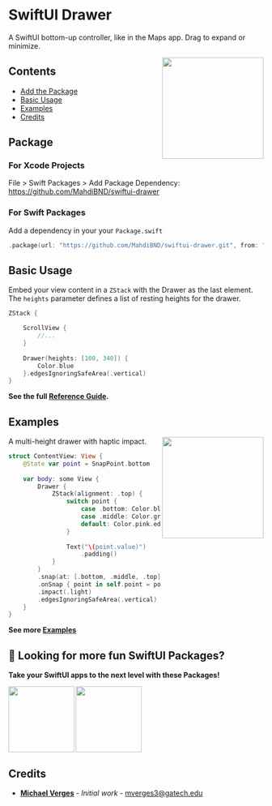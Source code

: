 # SwiftUI Drawer

A SwiftUI bottom-up controller, like in the Maps app. Drag to expand or minimize.

<img src=https://raw.githubusercontent.com/maustinstar/swiftui-drawer/master/Docs/Media/white-drawer.gif width=200 align="right" />

## Contents

- [Add the Package](#package)
- [Basic Usage](#basic-usage)
- [Examples](#examples)
- [Credits](#credits)

## Package

### For Xcode Projects

File > Swift Packages > Add Package Dependency: https://github.com/MahdiBND/swiftui-drawer

### For Swift Packages

Add a dependency in your your `Package.swift`

```swift
.package(url: "https://github.com/MahdiBND/swiftui-drawer.git", from: "0.1.0"),
```

## Basic Usage

Embed your view content in a `ZStack` with the Drawer as the last element. The `heights` parameter defines a list of resting heights for the drawer.

```swift
ZStack {

    ScrollView {
        //...
    }
    
    Drawer(heights: [100, 340]) {
        Color.blue
    }.edgesIgnoringSafeArea(.vertical)
}
```

**See the full [Reference Guide](https://github.com/maustinstar/swiftui-drawer/blob/master/Docs/Reference.md).**

## Examples

<img src=https://raw.githubusercontent.com/maustinstar/swiftui-drawer/master/Docs/Media/white-drawer.gif width=200 align="right" />

A multi-height drawer with haptic impact.

```swift
struct ContentView: View {
	@State var point = SnapPoint.bottom
	
	var body: some View {
		Drawer {
			ZStack(alignment: .top) {
				switch point {
					case .bottom: Color.blue.edgesIgnoringSafeArea(.all).animation(.spring())
					case .middle: Color.green.edgesIgnoringSafeArea(.all)
					default: Color.pink.edgesIgnoringSafeArea(.all)
				}
				
				Text("\(point.value)")
					.padding()
			}
		}
		.snap(at: [.bottom, .middle, .top])
		.onSnap { point in self.point = point }
		.impact(.light)
		.edgesIgnoringSafeArea(.vertical)
	}
}
```
**See more [Examples](https://github.com/maustinstar/swiftui-drawer/blob/master/Docs/Examples.md)**

## 🚀 Looking for more fun SwiftUI Packages?

**Take your SwiftUI apps to the next level with these Packages!**

<a href="https://github.com/maustinstar/shiny">
  <img src="https://github-readme-stats.vercel.app/api/pin/?username=maustinstar&repo=shiny" height=130 align="left" />
</a>

<a href="https://github.com/maustinstar/liquid">
  <img src="https://github-readme-stats.vercel.app/api/pin/?username=maustinstar&repo=liquid" height=130 />
</a>

## Credits

* [**Michael Verges**](https://github.com/maustinstar) - *Initial work* - mverges3@gatech.edu
